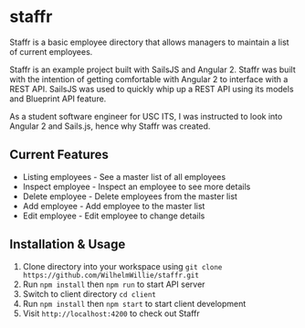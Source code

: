 # staffr

Staffr is a basic employee directory that allows managers to maintain a list of current employees. 

Staffr is an example project built with SailsJS and Angular 2. Staffr was built with the intention of getting comfortable with Angular 2 to interface with a REST API. SailsJS was used to quickly whip up a REST API using its models and Blueprint API feature.

As a student software engineer for USC ITS, I was instructed to look into Angular 2 and Sails.js, hence why Staffr was created.

## Current Features
* Listing employees - See a master list of all employees
* Inspect employee - Inspect an employee to see more details
* Delete employee - Delete employees from the master list
* Add employee - Add employee to the master list
* Edit employee - Edit employee to change details

## Installation & Usage
  1. Clone directory into your workspace using `git clone https://github.com/WilhelmWillie/staffr.git`
  2. Run `npm install` then `npm run` to start API server
  3. Switch to client directory `cd client`
  4. Run `npm install` then `npm start` to start client development
  5. Visit `http://localhost:4200` to check out Staffr

